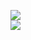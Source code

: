 [![](https://img.shields.io/badge/Made%20With-Github%20Spray-lightgrey.svg?style=for-the-badge&logo=github)](https://github.com/Annihil/github-spray#32176)  
[![](https://i.imgur.com/2DrTn0Z.gif)](https://github.com/Annihil/github-spray)
